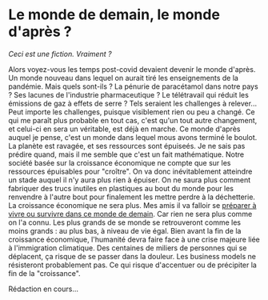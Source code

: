 # Le monde de demain, le monde d'après ?

_Ceci est une fiction. Vraiment ?_

Alors voyez-vous les temps post-covid devaient devenir le monde d'après. Un monde nouveau dans lequel on aurait tiré les enseignements de la pandémie. Mais quels sont-ils ? La pénurie de paracétamol dans notre pays ? Ses lacunes de l'industrie pharmaceutique ? Le télétravail qui réduit les émissions de gaz à effets de serre ? Tels seraient les challenges à relever...
Peut importe les challenges, puisque visiblement rien ou peu a changé. Ce qui me paraît plus probable en tout cas, c'est qu'un tout autre changement, et celui-ci en sera un véritable, est déjà en marche.
Ce monde d'après auquel je pense, c'est un monde dans lequel mous avons terminé le boulot. La planète est ravagée, et ses ressources sont épuiseés. Je ne sais pas prédire quand, mais il me semble que c'est un fait mathématique. Notre société basée sur la croissance économique ne compte que sur les ressources épuisables pour "croître". On va donc inévitablement atteindre un stade auquel il n'y aura plus rien à épuiser. On ne saura plus comment fabriquer des trucs inutiles en plastiques au bout du monde pour les renvendre à l'autre bout pour finalement les mettre perdre à la déchetterie. La croissance économique ne sera plus.
Mes amis il va falloir se <a href="kit-survie.html">préparer à vivre ou survivre dans ce monde de demain</a>. Car rien ne sera plus comme on l'a connu. Les plus grands de se monde se retrouveront comme les moins grands : au plus bas, à niveau de vie égal.
Bien avant la fin de la croissance économique, l'humanité devra faire face à une crise majeure liée à l'immigration climatique. Des centaines de miliers de personnes qui se déplacent, ça risque de se passer dans la douleur. Les business models ne résisteront probablement pas. Ce qui risque d'accentuer ou de précipiter la fin de la "croissance".

Rédaction en cours...
